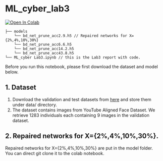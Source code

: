 # ML_cyber_lab3
[![Open In Colab](https://colab.research.google.com/assets/colab-badge.svg)](https://colab.research.google.com/drive/1VZ0L-s29ENbmdZBOeN9zOZkrYbqa-JFy?usp=sharing)

```
├── models
    └── bd_net_prune_acc2.9.h5 // Repaired networks for X={2%,4%,10%,30%}
    └── bd_net_prune_acc6.6.h5
    └── bd_net_prune_acc14.2.h5
    └── bd_net_prune_acc43.8.h5
└── ML_cyber Lab3.ipynb // this is the Lab3 report with code.
```
Before you run this notebook, please first download the dataset and model below.
## 1. Dataset
1. Download the validation and test datasets from [here](https://drive.google.com/drive/folders/13o2ybRJ1BkGUvfmQEeZqDo1kskyFywab?usp=sharing) and store them under data/ directory.
2. The dataset contains images from YouTube Aligned Face Dataset. We retrieve 1283 individuals each containing 9 images in the validation dataset.
## 2. Repaired networks for X={2%,4%,10%,30%}. 
Repaired networks for X={2%,4%,10%,30%} are put in the model folder. You can direct git clone it to the colab notebook.
